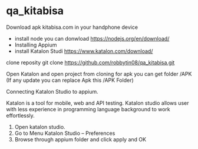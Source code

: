 # qa_kitabisa

Download apk kitabisa.com in your handphone device

- install node you can donwload https://nodejs.org/en/download/
- Installing Appium
- install Katalon Studi https://www.katalon.com/download/

clone reposity
git clone https://github.com/robbytin08/qa_kitabisa.git

Open Katalon and open project from cloning
for apk you can get folder /APK (If any update you can replace Apk this /APK Folder)

Connecting Katalon Studio to appium.

Katalon is a tool for mobile, web and API testing. Katalon studio allows user with less experience in programming language background to work effortlessly.

1. Open  katalon studio.
2. Go to  Menu Katalon Studio – Preferences
3. Browse  through appium folder and click apply and OK

